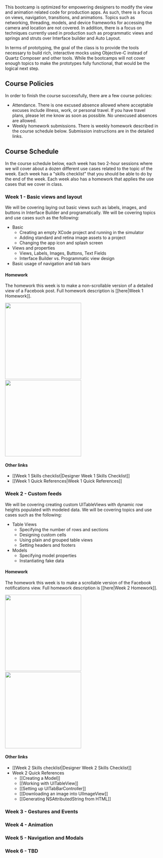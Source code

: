This bootcamp is optimized for empowering designers to modify the view and animation related code for production apps. As such, there is a focus on views, navigation, transitions, and animations. Topics such as networking, threading, models, and device frameworks for accessing the camera and location are not covered. In addition, there is a focus on techniques currently used in production such as programmatic views and springs and struts over Interface builder and Auto Layout.

In terms of prototyping, the goal of the class is to provide the tools necessary to build rich, interactive mocks using Objective-C instead of Quartz Composer and other tools. While the bootcamps will not cover enough topics to make the prototypes fully functional, that would be the logical next step.

## Course Policies

In order to finish the course successfully, there are a few course policies:

- Attendance. There is one excused absence allowed where acceptable excuses include illness, work, or personal travel. If you have travel plans, please let me know as soon as possible. No unexcused absences are allowed.
- Weekly homework submissions. There is weekly homework described in the course schedule below. Submission instructions are in the detailed links.

## Course Schedule

In the course schedule below, each week has two 2-hour sessions where we will cover about a dozen different use cases related to the topic of the week. Each week has a "skills checklist" that you should be able to do by the end of the week. Each week also has a homework that applies the use cases that we cover in class.

### Week 1 - Basic views and layout

We will be covering laying out basic views such as labels, images, and buttons in Interface Builder and programatically. We will be covering topics and use cases such as the following:

- Basic
  - Creating an empty XCode project and running in the simulator
  - Adding standard and retina image assets to a project
  - Changing the app icon and splash screen
- Views and properties
  - Views, Labels, Images, Buttons, Text Fields
  - Interface Builder vs. Programmatic view design
- Basic usage of navigation and tab bars

#### Homework

The homework this week is to make a non-scrollable version of a detailed view of a Facebook post. Full homework description is [[here|Week 1 Homework]].

<img src="http://i.imgur.com/N8PfLlf.png" width="250"/>&nbsp;&nbsp;<img src="http://i.imgur.com/bzanQSb.png"  width="250" />

#### Other links

- [[Week 1 Skills checklist|Designer Week 1 Skills Checklist]]
- [[Week 1 Quick References|Week 1 Quick References]]

### Week 2 - Custom feeds

We will be covering creating custom UITableViews with dynamic row heights populated with modeled data. We will be covering topics and use cases such as the following:

- Table Views
  - Specifying the number of rows and sections
  - Designing custom cells
  - Using plain and grouped table views
  - Setting headers and footers
- Models
  - Specifying model properties
  - Instantiating fake data

#### Homework

The homework this week is to make a scrollable version of the Facebook notifications view. Full homework description is [[here|Week 2 Homework]].

<img src="http://i.imgur.com/7IuFoEul.png" width="250"/>&nbsp;&nbsp;<img src="http://i.imgur.com/N8PfLlf.png" width="250"/>

#### Other links

- [[Week 2 Skills checklist|Designer Week 2 Skills Checklist]]
- Week 2 Quick References
  - [[Creating a Model]]
  - [[Working with UITableView]]
  - [[Setting up UITabBarController]]
  - [[Downloading an image into UIImageView]]
  - [[Generating NSAttributedString from HTML]]

### Week 3 - Gestures and Events

### Week 4 - Animation

### Week 5 - Navigation and Modals

### Week 6 - TBD